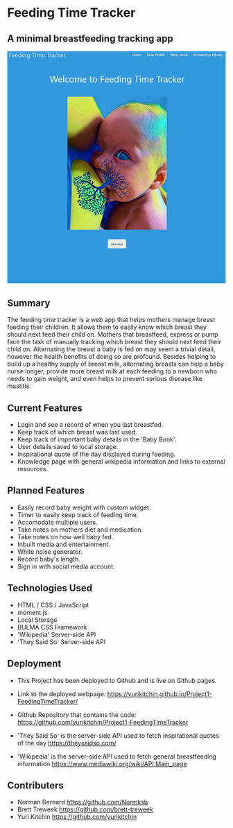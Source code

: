# Feeding Time Tracker
## A minimal breastfeeding tracking app

![Alt text](./assets/images/feedingScreenshot.PNG)

## Summary

The feeding time tracker is a web app that helps mothers manage breast feeding their children. It allows them to easily know which breast they should next feed their child on. Mothers that breastfeed, express or pump face the task of manually tracking which breast they should next feed their child on. Alternating the breast a baby is fed on may seem a trivial detail, however the health benefits of doing so are profound. Besides helping to build up a healthy supply of breast milk, alternating breasts can help a baby nurse longer, provide more breast milk at each feeding to a newborn who needs to gain weight, and even helps to prevent serious disease like mastitis.

## Current Features
- Login and see a record of when you last breastfed.
- Keep track of which breast was last used.
- Keep track of important baby details in the 'Baby Book'.
- User details saved to local storage.
- Inspirational quote of the day displayed during feeding.
- Knowledge page with general wikipedia information and links to external resources.

## Planned Features
- Easily record baby weight with custom widget.
- Timer to easily keep track of feeding time.
- Accomodate multiple users.
- Take notes on mothers diet and medication.
- Take notes on how well baby fed.
- Inbuilt media and entertainment.
- White noise generator.
- Record baby's length.
- Sign in with social media account.

## Technologies Used
- HTML / CSS / JavaScript
- moment.js
- Local Storage
- BULMA CSS Framework
- 'Wikipedia' Server-side API
- 'They Said So' Server-side API

## Deployment  
- This Project has been deployed to Github and is live on Github pages.
 
- Link to the deployed webpage: https://yurikitchin.github.io/Project1-FeedingTimeTracker/

- Github Repository that contains the code: https://github.com/yurikitchin/Project1-FeedingTimeTracker

- 'They Said So' is the server-side API used to fetch inspirational quotes of the day https://theysaidso.com/

- 'Wikipedia' is the server-side API used to fetch general breastfeeding information https://www.mediawiki.org/wiki/API:Main_page 

## Contributers
- Norman Bernard https://github.com/Normksb
- Brett Treweek https://github.com/brett-treweek
- Yuri Kitchin https://github.com/yurikitchin
